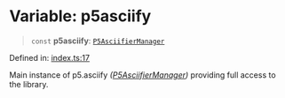 # Variable: p5asciify

> `const` **p5asciify**: [`P5AsciifierManager`](../classes/P5AsciifierManager.md)

Defined in: [index.ts:17](https://github.com/humanbydefinition/p5.asciify/blob/d2d077c11ae8590b274a069af51d844232880b9e/src/lib/index.ts#L17)

Main instance of p5.asciify _([P5AsciifierManager](../classes/P5AsciifierManager.md))_ providing full access to the library.
